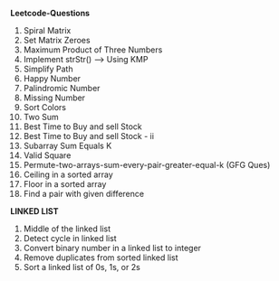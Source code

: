 **Leetcode-Questions**
1. Spiral Matrix
2. Set Matrix Zeroes
3. Maximum Product of Three Numbers 
4. Implement strStr() --> Using KMP
5. Simplify Path
6. Happy Number
7. Palindromic Number
8. Missing Number
9. Sort Colors 
10. Two Sum
11. Best Time to Buy and sell Stock
12. Best Time to Buy and sell Stock - ii
13. Subarray Sum Equals K
14. Valid Square
15. Permute-two-arrays-sum-every-pair-greater-equal-k (GFG Ques)
16. Ceiling in a sorted array
17. Floor in a sorted array
18. Find a pair with given difference

  **LINKED LIST**
1. Middle of the linked list
2. Detect cycle in linked list
3. Convert binary number in a linked list to integer
4. Remove duplicates from sorted linked list
5. Sort a linked list of 0s, 1s, or 2s
